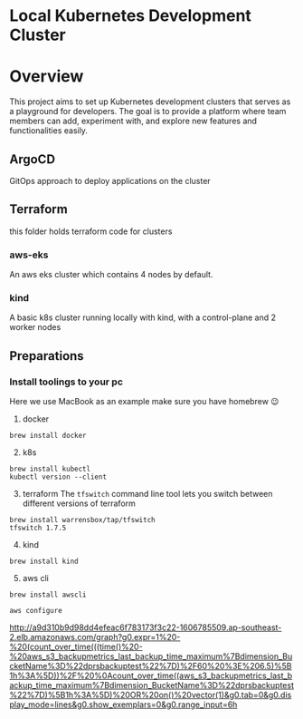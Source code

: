 
# Local Kubernetes Development Cluster

# Overview

This project aims to set up Kubernetes development clusters that serves as a playground for developers. The goal is to provide a platform where team members can add, experiment with, and explore new features and functionalities easily.


## ArgoCD
GitOps approach to deploy applications on the cluster

## Terraform
this folder holds terraform code for clusters

### aws-eks
An aws eks cluster which contains 4 nodes by default.
### kind
A basic k8s cluster running locally with kind, with a control-plane and 2 worker nodes


## Preparations

### Install toolings to your pc
Here we use MacBook as an example
make sure you have homebrew :wink:
1. docker
```
brew install docker

```

2. k8s
```
brew install kubectl
kubectl version --client
```
3. terraform
The `tfswitch` command line tool lets you switch between different versions of terraform
```
brew install warrensbox/tap/tfswitch
tfswitch 1.7.5
```

4. kind
```
brew install kind
```

5. aws cli
```
brew install awscli

aws configure
```

http://a9d310b9d98dd4efeac6f783173f3c22-1606785509.ap-southeast-2.elb.amazonaws.com/graph?g0.expr=1%20-%20(count_over_time(((time()%20-%20aws_s3_backupmetrics_last_backup_time_maximum%7Bdimension_BucketName%3D%22dprsbackuptest%22%7D)%2F60%20%3E%206.5)%5B1h%3A%5D))%2F%20%0Acount_over_time((aws_s3_backupmetrics_last_backup_time_maximum%7Bdimension_BucketName%3D%22dprsbackuptest%22%7D)%5B1h%3A%5D)%20OR%20on()%20vector(1)&g0.tab=0&g0.display_mode=lines&g0.show_exemplars=0&g0.range_input=6h